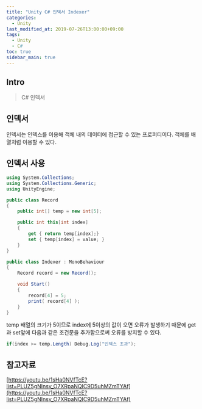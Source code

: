 ```yaml
---
title: "Unity C# 인덱서 Indexer"
categories: 
  - Unity
last_modified_at: 2019-07-26T13:00:00+09:00
tags: 
  - Unity 
  - C#
toc: true
sidebar_main: true
---
```


## Intro

> C# 인덱서


## 인덱서

인덱서는 인덱스를 이용해 객체 내의 데이터에 접근할 수 있는 프로퍼티이다. 객체를 배열처럼 이용할 수 있다.


## 인덱서 사용

```c#
using System.Collections;
using System.Collections.Generic;
using UnityEngine;

public class Record
{
    public int[] temp = new int[5];

    public int this[int index]
    {
        get { return temp[index];}
        set { temp[index] = value; }
    }
}

public class Indexer : MonoBehaviour
{
    Record record = new Record();

    void Start()
    {
        record[4] = 5;
        print( record[4] );
    }
}

```

temp 배열의 크기가 5이므로 index에 5이상의 값이 오면 오류가 발생하기 때문에 get과 set앞에 다음과 같은 조건문을 추가함으로써 오류를 방지할 수 있다.

```c#
if(index >= temp.Length) Debug.Log("인덱스 초과");
```


## 참고자료

[https://youtu.be/1sHa0NVfTcE?list=PLUZ5gNInsv_O7XRpaNQIC9D5uhMZmTYAf](https://youtu.be/1sHa0NVfTcE?list=PLUZ5gNInsv_O7XRpaNQIC9D5uhMZmTYAf)

